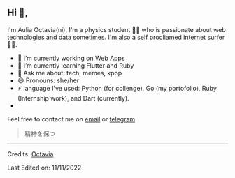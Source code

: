 <!-- <p align="center">
	/*<a href="https://github.com/fleetimee/fleetimee">
		<img src="https://raw.githubusercontent.com/vviia/vviia/main/github-metrics.svg">
	</a>
</p> -->

## Hi 👋, 
I'm Aulia Octavia(ni), I'm a physics student 👨‍💻 who is passionate about web technologies and data sometimes. I'm also a self procliamed internet surfer
🏄‍♂️. 

- 🔭 I’m currently working on Web Apps 
- 🌱 I’m currently learning Flutter and Ruby
- 💬 Ask me about: tech, memes, kpop
- 😄 Pronouns: she/her
-  ⚡ language I've used: Python (for collenge), Go (my portofolio), Ruby (Internship work), and Dart (currently). 
-  

Feel free to contact me on [email](hellovviia@gmail.com) or [telegram](t.me/vviiac)


> 精神を保つ



<!--
**KunalRaghav/KunalRaghav** is a ✨ _special_ ✨ repository because its `README.md` (this file) appears on your GitHub profile.

Here are some ideas to get you started:

- 🔭 I’m currently working on ...
- 🌱 I’m currently learning ...
- 👯 I’m looking to collaborate on ...
- 🤔 I’m looking for help with ...
- 💬 Ask me about ...
- 📫 How to reach me: ...
- 😄 Pronouns: ...
- ⚡ Fun fact: ...
-->

-----
Credits: [Octavia](https://github.com/vviia)

Last Edited on: 11/11/2022
 
